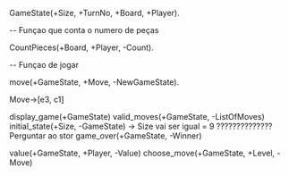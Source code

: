 GameState(+Size, +TurnNo, +Board, +Player).

-- Funçao que conta o numero de peças

CountPieces(+Board, +Player, -Count).

-- Funçao de jogar

move(+GameState, +Move, -NewGameState).

Move->[e3, c1]

display_game(+GameState)
valid_moves(+GameState, -ListOfMoves)
initial_state(+Size, -GameState) -> Size vai ser igual = 9 ?????????????? Perguntar ao stor
game_over(+GameState, -Winner)

value(+GameState, +Player, -Value)
choose_move(+GameState, +Level, -Move)